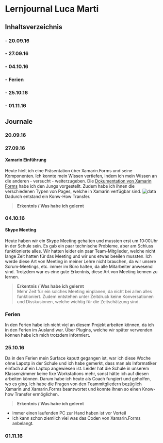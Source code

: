 # Lernjournal Luca Marti
## Inhaltsverzeichnis
### - 20.09.16
### - 27.09.16
### - 04.10.16
### - Ferien
### - 25.10.16
### - 01.11.16

## Journale
### 20.09.16

### 27.09.16
#### Xamarin Einführung
Heute hielt ich eine Präsentation über Xamarin.Forms und seine Komponenten. Ich konnte mein Wissen vertiefen, indem ich mein Wissen an die anderen - versucht - weiterzugeben. Die [Dokumentation von Xamarin Forms](https://developer.xamarin.com/guides/xamarin-forms/) habe ich den Jungs vorgestellt. Zudem habe ich ihnen die verschiedenen Typen von Pages, welche in Xamarin verfügbar sind. 
![data](https://developer.xamarin.com/guides/xamarin-forms/controls/Pages/Images/Pages-sml.png)
Dadurch entstand ein Konw-How Transfer. 
> **Erkentnis / Was habe ich gelernt**  

### 04.10.16
#### Skype Meeting 
Heute haben wir ein Skype Meeting gehalten und mussten erst um 10:00Uhr in der Schule sein. Es gab ein paar technische Probleme, aber am Schluss funktionierte alles. 
Wir hatten leider ein paar Team-Mitglieder, welche nicht lange Zeit hatten für das Meeting und wir uns etwas beeilen mussten. Ich werde diese Art von Meeting in meiner Lehre nicht brauchen, da wir unsere Scrum-Meetings, etc. immer im Büro halten, da alle Mitarbeiter anwesend sind. Trotzdem war es eine gute Erkentnis, diese Art von Meeting kennen zu lernen.  

> **Erkentnis / Was habe ich gelernt**  
Mehr Zeit für ein solches Meeting einplanen, da nicht bei allen alles funktioniert. Zudem entstehen unter Zeitdruck keine Konversationen und Disskusionen, welche wichtig für die Zeitschätzung sind.  

### Ferien
In den Ferien habe ich nicht viel an diesem Projekt arbeiten können, da ich in den Ferien im Ausland war. Über Plugins, welche wir später verwenden können habe ich mich trotzdem informiert. 
### 25.10.16
Da in den Ferien mein Surface kaputt gegangen ist, war ich diese Woche ohne Lapotp in der Schule und ich habe gemerkt, dass man als Informatiker einfach auf ein Laptop angewiesen ist. Leider hat die Schule in unserem Klassenzimmer keine fixe Workstations mehr, sonst hätte ich auf diesen arbeiten können. Darum habe ich heute als Coach fungiert und geholfen, wo es ging. Ich habe die Fragen von den Teammitgliedern bezüglich Xamarin und Xamarin.Forms beantwortet und konnte ihnen so einen Know-how Transfer ermöglichen.  

> **Erkentnis / Was habe ich gelernt**
- Immer einen laufenden PC zur Hand haben ist vor Vorteil  
- Ich kann schon ziemlich viel was das Coden von Xamarin.Forms anbelangt.  

### 01.11.16


